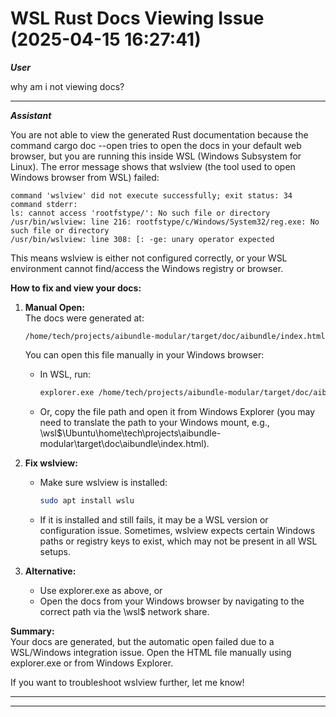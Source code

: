 <!-- Generated by SpecStory -->

# WSL Rust Docs Viewing Issue (2025-04-15 16:27:41)

_**User**_

why am i not viewing docs?

---

_**Assistant**_

You are not able to view the generated Rust documentation because the command cargo doc --open tries to open the docs in your default web browser, but you are running this inside WSL (Windows Subsystem for Linux). The error message shows that wslview (the tool used to open Windows browser from WSL) failed:

```
command 'wslview' did not execute successfully; exit status: 34
command stderr:
ls: cannot access 'rootfstype/': No such file or directory
/usr/bin/wslview: line 216: rootfstype/c/Windows/System32/reg.exe: No such file or directory
/usr/bin/wslview: line 308: [: -ge: unary operator expected
```

This means wslview is either not configured correctly, or your WSL environment cannot find/access the Windows registry or browser.

**How to fix and view your docs:**

1. **Manual Open:**  
   The docs were generated at:
   ```
   /home/tech/projects/aibundle-modular/target/doc/aibundle/index.html
   ```
   You can open this file manually in your Windows browser:
   - In WSL, run:
     ```bash
     explorer.exe /home/tech/projects/aibundle-modular/target/doc/aibundle/index.html
     ```
   - Or, copy the file path and open it from Windows Explorer (you may need to translate the path to your Windows mount, e.g., \\wsl$\Ubuntu\home\tech\projects\aibundle-modular\target\doc\aibundle\index.html).

2. **Fix wslview:**  
   - Make sure wslview is installed:  
     ```bash
     sudo apt install wslu
     ```
   - If it is installed and still fails, it may be a WSL version or configuration issue. Sometimes, wslview expects certain Windows paths or registry keys to exist, which may not be present in all WSL setups.

3. **Alternative:**  
   - Use explorer.exe as above, or
   - Open the docs from your Windows browser by navigating to the correct path via the \\wsl$ network share.

**Summary:**  
Your docs are generated, but the automatic open failed due to a WSL/Windows integration issue. Open the HTML file manually using explorer.exe or from Windows Explorer.

If you want to troubleshoot wslview further, let me know!

---



---

